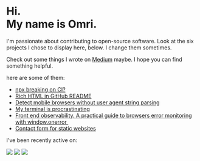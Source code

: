 # Hi.<br>My name is Omri.

I'm passionate about contributing to open-source software. Look at the six projects I chose to display here, below. I change them sometimes.

Check out some things I wrote on [Medium](https://medium.com/@omrilotan) maybe. I hope you can find something helpful.


here are some of them:

- [npx breaking on CI?](https://medium.com/@omrilotan/npx-breaking-on-ci-b9f3f61d4676)
- [Rich HTML in GitHub README](https://medium.com/@omrilotan/rich-html-in-github-readme-bfb3de791441)
- [Detect mobile browsers without user agent string parsing](https://medium.com/fiverr-engineering/detect-mobile-browsers-without-user-agent-string-parsing-66e3694ce8cd)
- [My terminal is procrastinating ](https://medium.com/@omrilotan/my-terminal-is-procrastinating-c4cd520c373c)
- [Front end observability. A practical guide to browsers error monitoring with window.onerror ‍](https://medium.com/fiverr-engineering/front-end-observability-a-practical-guide-to-browsers-error-monitoring-with-window-onerror-307f7a93deef)
- [Contact form for static websites](https://medium.com/@omrilotan/contact-form-for-static-websites-56650393f78c)

I've been recently active on:

[![](https://github-readme-stats.vercel.app/api/pin/?username=monperrus&repo=crawler-user-agents&show_owner=true)](https://github.com/monperrus/crawler-user-agents)
[![](https://github-readme-stats.vercel.app/api/pin/?username=yosuke-furukawa&repo=server-timing&show_owner=true)](https://github.com/yosuke-furukawa/server-timing)
[![](https://github-readme-stats.vercel.app/api/pin/?username=fiverr&repo=node-statsd-client&show_owner=true)](https://github.com/fiverr/node-statsd-client)